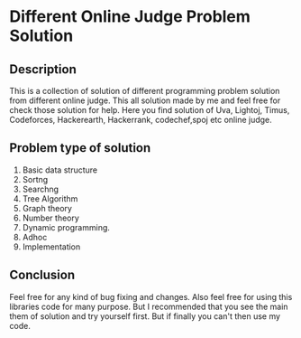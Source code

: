 # Different Online Judge Problem Solution #
## Description ##
This is a collection of solution of different programming problem solution from different
online judge. This all solution made by me and feel free for check those solution for help.
Here you find solution of Uva, Lightoj, Timus, Codeforces, Hackerearth, Hackerrank, codechef,spoj
etc online judge.
</br>
## Problem type of solution ##
1. Basic data structure
2. Sortng
3. Searchng
4. Tree Algorithm
5. Graph theory
6. Number theory
6. Dynamic programming.
7. Adhoc
8. Implementation
<h2> Conclusion </h2>
Feel free for any kind of bug fixing and changes. Also feel free for using this libraries code for many purpose.
But I recommended that you see the main them of solution and try yourself first. But if finally you can't then use my code.
    
